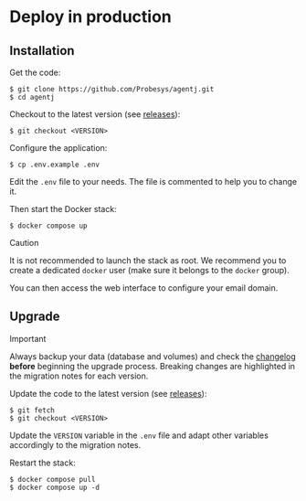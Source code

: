 # Deploy in production

## Installation

Get the code:

```console
$ git clone https://github.com/Probesys/agentj.git
$ cd agentj
```

Checkout to the latest version (see [releases](https://github.com/Probesys/agentj/releases)):

```console
$ git checkout <VERSION>
```

Configure the application:

```console
$ cp .env.example .env
```

Edit the `.env` file to your needs.
The file is commented to help you to change it.

Then start the Docker stack:

```console
$ docker compose up
```

> [!CAUTION]
> It is not recommended to launch the stack as root.
> We recommend you to create a dedicated `docker` user (make sure it belongs to the `docker` group).

You can then access the web interface to configure your email domain.

## Upgrade

> [!IMPORTANT]
> Always backup your data (database and volumes) and check the [changelog](/CHANGELOG.md) **before** beginning the upgrade process.
> Breaking changes are highlighted in the migration notes for each version.

Update the code to the latest version (see [releases](https://github.com/Probesys/agentj/releases)):

```console
$ git fetch
$ git checkout <VERSION>
```

Update the `VERSION` variable in the `.env` file and adapt other variables accordingly to the migration notes.

Restart the stack:

```console
$ docker compose pull
$ docker compose up -d
```

